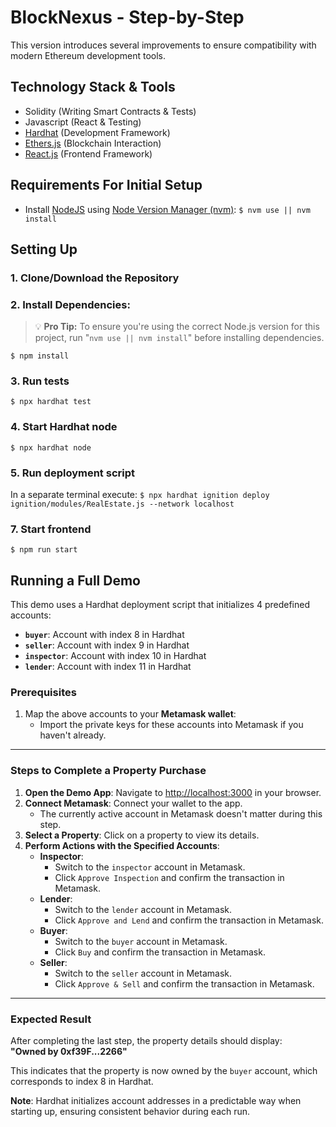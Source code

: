 # BlockNexus - Step-by-Step 

 This version introduces several improvements to ensure compatibility with modern Ethereum development tools.


## Technology Stack & Tools

- Solidity (Writing Smart Contracts & Tests)
- Javascript (React & Testing)
- [Hardhat](https://hardhat.org/) (Development Framework)
- [Ethers.js](https://docs.ethers.io/v5/) (Blockchain Interaction)
- [React.js](https://reactjs.org/) (Frontend Framework)

## Requirements For Initial Setup
- Install [NodeJS](https://nodejs.org/) using [Node Version Manager (nvm)](https://nvm.sh):
  `$ nvm use || nvm install`

## Setting Up
### 1. Clone/Download the Repository

### 2. Install Dependencies:

> 💡 **Pro Tip:** To ensure you're using the correct Node.js version for this project, run "`nvm use || nvm install`" before installing dependencies.

`$ npm install`

### 3. Run tests
`$ npx hardhat test`

### 4. Start Hardhat node
`$ npx hardhat node`

### 5. Run deployment script
In a separate terminal execute:
`$ npx hardhat ignition deploy ignition/modules/RealEstate.js --network localhost`

### 7. Start frontend
`$ npm run start`

## Running a Full Demo

This demo uses a Hardhat deployment script that initializes 4 predefined accounts:

- **`buyer`**: Account with index 8 in Hardhat  
- **`seller`**: Account with index 9 in Hardhat  
- **`inspector`**: Account with index 10 in Hardhat  
- **`lender`**: Account with index 11 in Hardhat  

### Prerequisites

1. Map the above accounts to your **Metamask wallet**:
   - Import the private keys for these accounts into Metamask if you haven't already.

---

### Steps to Complete a Property Purchase

1. **Open the Demo App**: Navigate to [http://localhost:3000](http://localhost:3000) in your browser.  
1. **Connect Metamask**: Connect your wallet to the app.  
   - The currently active account in Metamask doesn't matter during this step.  
1. **Select a Property**: Click on a property to view its details.  
1. **Perform Actions with the Specified Accounts**:
   - **Inspector**:  
     - Switch to the `inspector` account in Metamask.  
     - Click `Approve Inspection` and confirm the transaction in Metamask.  
   - **Lender**:  
     - Switch to the `lender` account in Metamask.  
     - Click `Approve and Lend` and confirm the transaction in Metamask.  
   - **Buyer**:  
     - Switch to the `buyer` account in Metamask.  
     - Click `Buy` and confirm the transaction in Metamask.  
   - **Seller**:  
     - Switch to the `seller` account in Metamask.  
     - Click `Approve & Sell` and confirm the transaction in Metamask.  

---

### Expected Result

After completing the last step, the property details should display:  
**"Owned by 0xf39F...2266"**  

This indicates that the property is now owned by the `buyer` account, which corresponds to index 8 in Hardhat.  

**Note**: Hardhat initializes account addresses in a predictable way when starting up, ensuring consistent behavior during each run. 
 